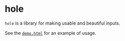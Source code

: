 # hole

`hole` is a library for making usable and beautiful inputs.

See the [`demo.html`](https://dl.dropboxusercontent.com/u/829690/hole/demo.html) for an example of usage.